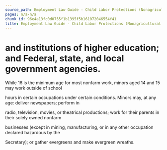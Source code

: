 ```yaml
---
source_path: Employment Law Guide - Child Labor Protections (Nonagricultural Work).md
pages: n/a-n/a
chunk_id: 96e4a13fc0d0755f1b1395f5b161072046554f41
title: Employment Law Guide - Child Labor Protections (Nonagricultural Work)
---
```

# and institutions of higher education; and Federal, state, and local government agencies.

While 16 is the minimum age for most nonfarm work, minors aged 14 and 15 may work outside of school

hours in certain occupations under certain conditions. Minors may, at any age: deliver newspapers; perform in

radio, television, movies, or theatrical productions; work for their parents in their solely owned nonfarm

businesses (except in mining, manufacturing, or in any other occupation declared hazardous by the

Secretary); or gather evergreens and make evergreen wreaths.
